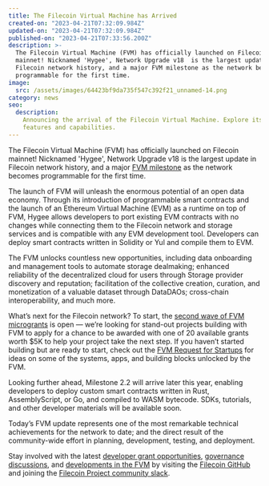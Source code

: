 ```yaml
---
title: The Filecoin Virtual Machine has Arrived
created-on: "2023-04-21T07:32:09.984Z"
updated-on: "2023-04-21T07:32:09.984Z"
published-on: "2023-04-21T07:33:56.200Z"
description: >-
  The Filecoin Virtual Machine (FVM) has officially launched on Filecoin
  mainnet! Nicknamed 'Hygee', Network Upgrade v18  is the largest update in
  Filecoin network history, and a major FVM milestone as the network becomes
  programmable for the first time.
image:
  src: /assets/images/64423bf9da735f547c392f21_unnamed-14.png
category: news
seo:
  description:
    Announcing the arrival of the Filecoin Virtual Machine. Explore its
    features and capabilities.
---
```


The Filecoin Virtual Machine (FVM) has officially launched on Filecoin mainnet! Nicknamed 'Hygee', Network Upgrade v18 is the largest update in Filecoin network history, and a major [FVM milestone](https://fvm.filecoin.io) as the network becomes programmable for the first time.

The launch of FVM will unleash the enormous potential of an open data economy. Through its introduction of programmable smart contracts and the launch of an Ethereum Virtual Machine (EVM) as a runtime on top of FVM, Hygee allows developers to port existing EVM contracts with no changes while connecting them to the Filecoin network and storage services and is compatible with any EVM development tool. Developers can deploy smart contracts written in Solidity or Yul and compile them to EVM.

The FVM unlocks countless new opportunities, including data onboarding and management tools to automate storage dealmaking; enhanced reliability of the decentralized cloud for users through Storage provider discovery and reputation; facilitation of the collective creation, curation, and monetization of a valuable dataset through DataDAOs; cross-chain interoperability, and much more.

What’s next for the Filecoin network? To start, the [second wave of FVM microgrants](https://github.com/filecoin-project/devgrants/issues/new?assignees=mishmosh&labels=type%3Amicrogrant&template=microgrant.md&title=Next+Step+Microgrant%3A+%3CYour+Title+Here%3E) is open — we’re looking for stand-out projects building with FVM to apply for a chance to be awarded with one of 20 available grants worth $5K to help your project take the next step. If you haven’t started building but are ready to start, check out the [FVM Request for Startups](https://protocollabs.notion.site/Request-for-Startups-FVM-edition-8cd3e76982d14e29b33335ca458fb087) for ideas on some of the systems, apps, and building blocks unlocked by the FVM.

Looking further ahead, Milestone 2.2 will arrive later this year, enabling developers to deploy custom smart contracts written in Rust, AssemblyScript, or Go, and compiled to WASM bytecode. SDKs, tutorials, and other developer materials will be available soon.

Today’s FVM update represents one of the most remarkable technical achievements for the network to date; and the direct result of the community-wide effort in planning, development, testing, and deployment.

Stay involved with the latest [developer grant opportunities](https://github.com/filecoin-project/devgrants), [governance discussions](https://github.com/filecoin-project/FIPs/discussions?discussions_q=FVM), and [developments in the FVM](https://fvm.filecoin.io/) by visiting the [Filecoin GitHub](https://github.com/filecoin-project) and joining the [Filecoin Project community slack](https://filecoinproject.slack.com/ssb/redirect).
